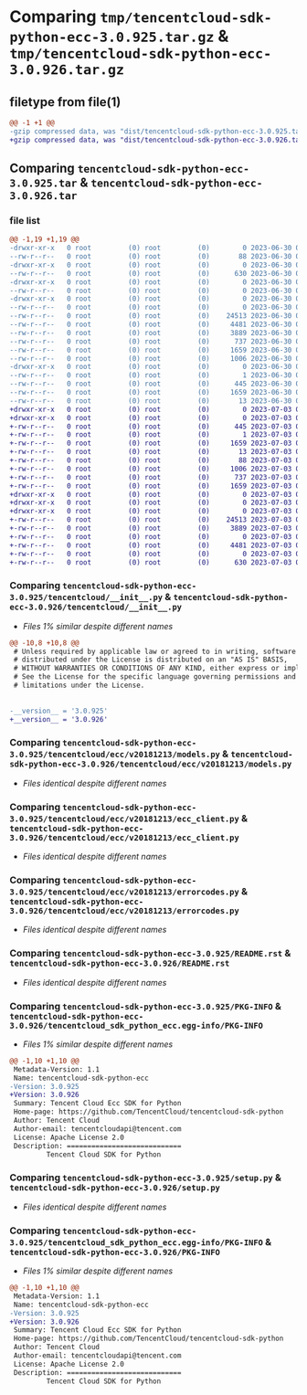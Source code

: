 # Comparing `tmp/tencentcloud-sdk-python-ecc-3.0.925.tar.gz` & `tmp/tencentcloud-sdk-python-ecc-3.0.926.tar.gz`

## filetype from file(1)

```diff
@@ -1 +1 @@
-gzip compressed data, was "dist/tencentcloud-sdk-python-ecc-3.0.925.tar", last modified: Fri Jun 30 02:10:06 2023, max compression
+gzip compressed data, was "dist/tencentcloud-sdk-python-ecc-3.0.926.tar", last modified: Mon Jul  3 00:25:40 2023, max compression
```

## Comparing `tencentcloud-sdk-python-ecc-3.0.925.tar` & `tencentcloud-sdk-python-ecc-3.0.926.tar`

### file list

```diff
@@ -1,19 +1,19 @@
-drwxr-xr-x   0 root         (0) root         (0)        0 2023-06-30 02:10:06.000000 tencentcloud-sdk-python-ecc-3.0.925/
--rw-r--r--   0 root         (0) root         (0)       88 2023-06-30 02:10:06.000000 tencentcloud-sdk-python-ecc-3.0.925/setup.cfg
-drwxr-xr-x   0 root         (0) root         (0)        0 2023-06-30 02:10:06.000000 tencentcloud-sdk-python-ecc-3.0.925/tencentcloud/
--rw-r--r--   0 root         (0) root         (0)      630 2023-06-30 02:10:05.000000 tencentcloud-sdk-python-ecc-3.0.925/tencentcloud/__init__.py
-drwxr-xr-x   0 root         (0) root         (0)        0 2023-06-30 02:10:06.000000 tencentcloud-sdk-python-ecc-3.0.925/tencentcloud/ecc/
--rw-r--r--   0 root         (0) root         (0)        0 2023-06-30 02:10:05.000000 tencentcloud-sdk-python-ecc-3.0.925/tencentcloud/ecc/__init__.py
-drwxr-xr-x   0 root         (0) root         (0)        0 2023-06-30 02:10:06.000000 tencentcloud-sdk-python-ecc-3.0.925/tencentcloud/ecc/v20181213/
--rw-r--r--   0 root         (0) root         (0)        0 2023-06-30 02:10:05.000000 tencentcloud-sdk-python-ecc-3.0.925/tencentcloud/ecc/v20181213/__init__.py
--rw-r--r--   0 root         (0) root         (0)    24513 2023-06-30 02:10:05.000000 tencentcloud-sdk-python-ecc-3.0.925/tencentcloud/ecc/v20181213/models.py
--rw-r--r--   0 root         (0) root         (0)     4481 2023-06-30 02:10:05.000000 tencentcloud-sdk-python-ecc-3.0.925/tencentcloud/ecc/v20181213/ecc_client.py
--rw-r--r--   0 root         (0) root         (0)     3889 2023-06-30 02:10:05.000000 tencentcloud-sdk-python-ecc-3.0.925/tencentcloud/ecc/v20181213/errorcodes.py
--rw-r--r--   0 root         (0) root         (0)      737 2023-06-30 02:10:05.000000 tencentcloud-sdk-python-ecc-3.0.925/README.rst
--rw-r--r--   0 root         (0) root         (0)     1659 2023-06-30 02:10:06.000000 tencentcloud-sdk-python-ecc-3.0.925/PKG-INFO
--rw-r--r--   0 root         (0) root         (0)     1006 2023-06-30 02:10:05.000000 tencentcloud-sdk-python-ecc-3.0.925/setup.py
-drwxr-xr-x   0 root         (0) root         (0)        0 2023-06-30 02:10:06.000000 tencentcloud-sdk-python-ecc-3.0.925/tencentcloud_sdk_python_ecc.egg-info/
--rw-r--r--   0 root         (0) root         (0)        1 2023-06-30 02:10:06.000000 tencentcloud-sdk-python-ecc-3.0.925/tencentcloud_sdk_python_ecc.egg-info/dependency_links.txt
--rw-r--r--   0 root         (0) root         (0)      445 2023-06-30 02:10:06.000000 tencentcloud-sdk-python-ecc-3.0.925/tencentcloud_sdk_python_ecc.egg-info/SOURCES.txt
--rw-r--r--   0 root         (0) root         (0)     1659 2023-06-30 02:10:06.000000 tencentcloud-sdk-python-ecc-3.0.925/tencentcloud_sdk_python_ecc.egg-info/PKG-INFO
--rw-r--r--   0 root         (0) root         (0)       13 2023-06-30 02:10:06.000000 tencentcloud-sdk-python-ecc-3.0.925/tencentcloud_sdk_python_ecc.egg-info/top_level.txt
+drwxr-xr-x   0 root         (0) root         (0)        0 2023-07-03 00:25:40.000000 tencentcloud-sdk-python-ecc-3.0.926/
+drwxr-xr-x   0 root         (0) root         (0)        0 2023-07-03 00:25:40.000000 tencentcloud-sdk-python-ecc-3.0.926/tencentcloud_sdk_python_ecc.egg-info/
+-rw-r--r--   0 root         (0) root         (0)      445 2023-07-03 00:25:40.000000 tencentcloud-sdk-python-ecc-3.0.926/tencentcloud_sdk_python_ecc.egg-info/SOURCES.txt
+-rw-r--r--   0 root         (0) root         (0)        1 2023-07-03 00:25:40.000000 tencentcloud-sdk-python-ecc-3.0.926/tencentcloud_sdk_python_ecc.egg-info/dependency_links.txt
+-rw-r--r--   0 root         (0) root         (0)     1659 2023-07-03 00:25:40.000000 tencentcloud-sdk-python-ecc-3.0.926/tencentcloud_sdk_python_ecc.egg-info/PKG-INFO
+-rw-r--r--   0 root         (0) root         (0)       13 2023-07-03 00:25:40.000000 tencentcloud-sdk-python-ecc-3.0.926/tencentcloud_sdk_python_ecc.egg-info/top_level.txt
+-rw-r--r--   0 root         (0) root         (0)       88 2023-07-03 00:25:40.000000 tencentcloud-sdk-python-ecc-3.0.926/setup.cfg
+-rw-r--r--   0 root         (0) root         (0)     1006 2023-07-03 00:25:40.000000 tencentcloud-sdk-python-ecc-3.0.926/setup.py
+-rw-r--r--   0 root         (0) root         (0)      737 2023-07-03 00:25:40.000000 tencentcloud-sdk-python-ecc-3.0.926/README.rst
+-rw-r--r--   0 root         (0) root         (0)     1659 2023-07-03 00:25:40.000000 tencentcloud-sdk-python-ecc-3.0.926/PKG-INFO
+drwxr-xr-x   0 root         (0) root         (0)        0 2023-07-03 00:25:40.000000 tencentcloud-sdk-python-ecc-3.0.926/tencentcloud/
+drwxr-xr-x   0 root         (0) root         (0)        0 2023-07-03 00:25:40.000000 tencentcloud-sdk-python-ecc-3.0.926/tencentcloud/ecc/
+drwxr-xr-x   0 root         (0) root         (0)        0 2023-07-03 00:25:40.000000 tencentcloud-sdk-python-ecc-3.0.926/tencentcloud/ecc/v20181213/
+-rw-r--r--   0 root         (0) root         (0)    24513 2023-07-03 00:25:40.000000 tencentcloud-sdk-python-ecc-3.0.926/tencentcloud/ecc/v20181213/models.py
+-rw-r--r--   0 root         (0) root         (0)     3889 2023-07-03 00:25:40.000000 tencentcloud-sdk-python-ecc-3.0.926/tencentcloud/ecc/v20181213/errorcodes.py
+-rw-r--r--   0 root         (0) root         (0)        0 2023-07-03 00:25:40.000000 tencentcloud-sdk-python-ecc-3.0.926/tencentcloud/ecc/v20181213/__init__.py
+-rw-r--r--   0 root         (0) root         (0)     4481 2023-07-03 00:25:40.000000 tencentcloud-sdk-python-ecc-3.0.926/tencentcloud/ecc/v20181213/ecc_client.py
+-rw-r--r--   0 root         (0) root         (0)        0 2023-07-03 00:25:40.000000 tencentcloud-sdk-python-ecc-3.0.926/tencentcloud/ecc/__init__.py
+-rw-r--r--   0 root         (0) root         (0)      630 2023-07-03 00:25:40.000000 tencentcloud-sdk-python-ecc-3.0.926/tencentcloud/__init__.py
```

### Comparing `tencentcloud-sdk-python-ecc-3.0.925/tencentcloud/__init__.py` & `tencentcloud-sdk-python-ecc-3.0.926/tencentcloud/__init__.py`

 * *Files 1% similar despite different names*

```diff
@@ -10,8 +10,8 @@
 # Unless required by applicable law or agreed to in writing, software
 # distributed under the License is distributed on an "AS IS" BASIS,
 # WITHOUT WARRANTIES OR CONDITIONS OF ANY KIND, either express or implied.
 # See the License for the specific language governing permissions and
 # limitations under the License.
 
 
-__version__ = '3.0.925'
+__version__ = '3.0.926'
```

### Comparing `tencentcloud-sdk-python-ecc-3.0.925/tencentcloud/ecc/v20181213/models.py` & `tencentcloud-sdk-python-ecc-3.0.926/tencentcloud/ecc/v20181213/models.py`

 * *Files identical despite different names*

### Comparing `tencentcloud-sdk-python-ecc-3.0.925/tencentcloud/ecc/v20181213/ecc_client.py` & `tencentcloud-sdk-python-ecc-3.0.926/tencentcloud/ecc/v20181213/ecc_client.py`

 * *Files identical despite different names*

### Comparing `tencentcloud-sdk-python-ecc-3.0.925/tencentcloud/ecc/v20181213/errorcodes.py` & `tencentcloud-sdk-python-ecc-3.0.926/tencentcloud/ecc/v20181213/errorcodes.py`

 * *Files identical despite different names*

### Comparing `tencentcloud-sdk-python-ecc-3.0.925/README.rst` & `tencentcloud-sdk-python-ecc-3.0.926/README.rst`

 * *Files identical despite different names*

### Comparing `tencentcloud-sdk-python-ecc-3.0.925/PKG-INFO` & `tencentcloud-sdk-python-ecc-3.0.926/tencentcloud_sdk_python_ecc.egg-info/PKG-INFO`

 * *Files 1% similar despite different names*

```diff
@@ -1,10 +1,10 @@
 Metadata-Version: 1.1
 Name: tencentcloud-sdk-python-ecc
-Version: 3.0.925
+Version: 3.0.926
 Summary: Tencent Cloud Ecc SDK for Python
 Home-page: https://github.com/TencentCloud/tencentcloud-sdk-python
 Author: Tencent Cloud
 Author-email: tencentcloudapi@tencent.com
 License: Apache License 2.0
 Description: ============================
         Tencent Cloud SDK for Python
```

### Comparing `tencentcloud-sdk-python-ecc-3.0.925/setup.py` & `tencentcloud-sdk-python-ecc-3.0.926/setup.py`

 * *Files identical despite different names*

### Comparing `tencentcloud-sdk-python-ecc-3.0.925/tencentcloud_sdk_python_ecc.egg-info/PKG-INFO` & `tencentcloud-sdk-python-ecc-3.0.926/PKG-INFO`

 * *Files 1% similar despite different names*

```diff
@@ -1,10 +1,10 @@
 Metadata-Version: 1.1
 Name: tencentcloud-sdk-python-ecc
-Version: 3.0.925
+Version: 3.0.926
 Summary: Tencent Cloud Ecc SDK for Python
 Home-page: https://github.com/TencentCloud/tencentcloud-sdk-python
 Author: Tencent Cloud
 Author-email: tencentcloudapi@tencent.com
 License: Apache License 2.0
 Description: ============================
         Tencent Cloud SDK for Python
```

